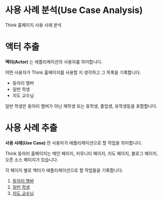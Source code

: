 # 사용 사례 분석(Use Case Analysis)

Think 홈페이지 사용 사례 분석

# 액터 추출

**액터(Actor)** 는 애플리케이션의 사용자를 의미합니다.

어떤 사용자가 Think 홈페이지를 사용할 지 생각하고 그 목록을 기록합니다.

- 동아리 멤버
- 일반 학생
- 지도 교수님

일반 학생은 동아리 멤버가 아닌 재학생 또는 휴학생, 졸업생, 유학생등을 포함합니다.

# 사용 사례 추출

**사용 사례(Use Case)** 란 사용자가 애플리케이션으로 할 작업을 의미합니다.

Think 동아리 홈페이지는 메인 페이지, 커뮤니티 페이지, 지도 페이지, 블로그 페이지, 오픈 소스 페이지가 있습니다.

각 페이지 별로 액터가 애플리케이션으로 할 작업들을 기록합니다.

1. [동아리 멤버](./usecase/member.md)
2. [일반 학생](./usecase/non-member.md)
3. [지도 교수님](./usecase/professor.md)
